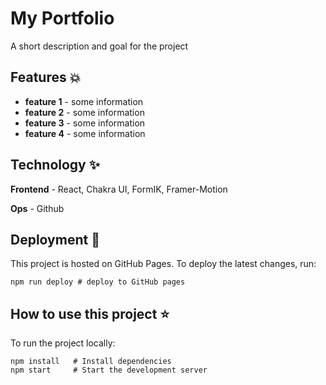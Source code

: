 # My Portfolio
A short description and goal for the project

## Features 💥
- **feature 1** - some information
- **feature 2** - some information
- **feature 3** - some information
- **feature 4** - some information

## Technology ✨ 
**Frontend** - React, Chakra UI, FormIK, Framer-Motion

**Ops** - Github

##  Deployment 💫

This project is hosted on GitHub Pages. To deploy the latest changes, run:

```
npm run deploy # deploy to GitHub pages
```

## How to use this project ⭐

To run the project locally:

```
npm install   # Install dependencies
npm start     # Start the development server
```


